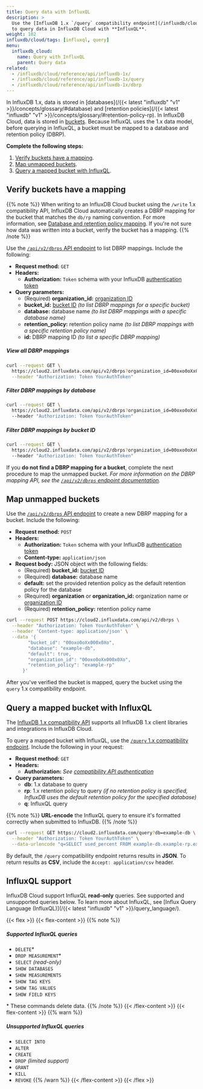 ```yaml
---
title: Query data with InfluxQL
description: >
  Use the [InfluxDB 1.x `/query` compatibility endpoint](/influxdb/cloud/reference/api/influxdb-1x/query)
  to query data in InfluxDB Cloud with **InfluxQL**.
weight: 102
influxdb/cloud/tags: [influxql, query]
menu:
  influxdb_cloud:
    name: Query with InfluxQL
    parent: Query data
related:
  - /influxdb/cloud/reference/api/influxdb-1x/
  - /influxdb/cloud/reference/api/influxdb-1x/query
  - /influxdb/cloud/reference/api/influxdb-1x/dbrp
---
```


In InfluxDB 1.x, data is stored in [databases](/{{< latest "influxdb" "v1" >}}/concepts/glossary/#database)
and [retention policies](/{{< latest "influxdb" "v1" >}}/concepts/glossary/#retention-policy-rp).
In InfluxDB Cloud, data is stored in [buckets](/influxdb/cloud/reference/glossary/#bucket).
Because InfluxQL uses the 1.x data model, before querying in InfluxQL, a bucket must be mapped to a database and retention policy (DBRP).

**Complete the following steps:**

1. [Verify buckets have a mapping](#verify-buckets-have-a-mapping).
2. [Map unmapped buckets](#map-unmapped-buckets).
3. [Query a mapped bucket with InfluxQL](#query-a-mapped-bucket-with-influxql).

## Verify buckets have a mapping

{{% note %}}
When writing to an InfluxDB Cloud bucket using the `/write` 1.x compatibility API,
InfluxDB Cloud automatically creates a DBRP mapping for the bucket that matches the `db/rp` naming convention.
For more information, see [Database and retention policy mapping](/influxdb/cloud/reference/api/influxdb-1x/dbrp/).
If you're not sure how data was written into a bucket, verify the bucket has a mapping.
{{% /note %}}

Use the [`/api/v2/dbrps` API endpoint](/influxdb/cloud/api/#operation/GetDBRPs) to list DBRP mappings.
Include the following:

- **Request method:** `GET`
- **Headers:**
  - **Authorization:** `Token` schema with your InfluxDB [authentication token](/influxdb/cloud/security/tokens/)
- **Query parameters:**
  - (<span class="req">Required</span>) **organization_id:** [organization ID](/influxdb/cloud/organizations/view-orgs/#view-your-organization-id)
  - **bucket_id:** [bucket ID](/influxdb/cloud/organizations/buckets/view-buckets/) _(to list DBRP mappings for a specific bucket)_
  - **database:** database name _(to list DBRP mappings with a specific database name)_
  - **retention_policy:** retention policy name _(to list DBRP mappings with a specific retention policy name)_
  - **id:** DBRP mapping ID _(to list a specific DBRP mapping)_

##### View all DBRP mappings
```sh
curl --request GET \
  https://cloud2.influxdata.com/api/v2/dbrps?organization_id=00oxo0oXx000x0Xo \
  --header "Authorization: Token YourAuthToken"
```

##### Filter DBRP mappings by database
```sh
curl --request GET \
  https://cloud2.influxdata.com/api/v2/dbrps?organization_id=00oxo0oXx000x0Xo&database=example-db \
  --header "Authorization: Token YourAuthToken"
```

##### Filter DBRP mappings by bucket ID
```sh
curl --request GET \
  https://cloud2.influxdata.com/api/v2/dbrps?organization_id=00oxo0oXx000x0Xo&bucket_id=00oxo0oXx000x0Xo \
  --header "Authorization: Token YourAuthToken"
```

If you **do not find a DBRP mapping for a bucket**, complete the next procedure to map the unmapped bucket.
_For more information on the DBRP mapping API, see the [`/api/v2/dbrps` endpoint documentation](/influxdb/cloud/api/#tag/DBRPs)._

## Map unmapped buckets
Use the [`/api/v2/dbrps` API endpoint](/influxdb/cloud/api/#operation/PostDBRP)
to create a new DBRP mapping for a bucket.
Include the following:

- **Request method:** `POST`
- **Headers:**
  - **Authorization:** `Token` schema with your InfluxDB [authentication token](/influxdb/cloud/security/tokens/)
  - **Content-type:** `application/json`
- **Request body:** JSON object with the following fields:
  - (<span class="req">Required</span>) **bucket_id:** [bucket ID](/influxdb/cloud/organizations/buckets/view-buckets/)
  - (<span class="req">Required</span>) **database:** database name
  - **default:** set the provided retention policy as the default retention policy for the database
  - (<span class="req">Required</span>) **organization** or **organization_id:** organization name or [organization ID](/influxdb/cloud/organizations/view-orgs/#view-your-organization-id)
  - (<span class="req">Required</span>) **retention_policy:** retention policy name

<!--  -->
```sh
curl --request POST https://cloud2.influxdata.com/api/v2/dbrps \
  --header "Authorization: Token YourAuthToken" \
  --header 'Content-type: application/json' \
  --data '{
        "bucket_id": "00oxo0oXx000x0Xo",
        "database": "example-db",
        "default": true,
        "organization_id": "00oxo0oXx000x0Xo",
        "retention_policy": "example-rp"
      }'
```

After you've verified the bucket is mapped, query the bucket using the `query` 1.x compatibility endpoint.

## Query a mapped bucket with InfluxQL

The [InfluxDB 1.x compatibility API](/influxdb/cloud/reference/api/influxdb-1x/) supports
all InfluxDB 1.x client libraries and integrations in InfluxDB Cloud.

To query a mapped bucket with InfluxQL, use the [`/query` 1.x compatibility endpoint](/influxdb/cloud/reference/api/influxdb-1x/query/).
Include the following in your request:

- **Request method:** `GET`
- **Headers:**
  - **Authorization:** _See [compatibility API authentication](/influxdb/cloud/reference/api/influxdb-1x/#authentication)_
- **Query parameters:**
  - **db**: 1.x database to query
  - **rp**: 1.x retention policy to query _(if no retention policy is specified, InfluxDB uses the default retention policy for the specified database)_
  - **q**: InfluxQL query

{{% note %}}
**URL-encode** the InfluxQL query to ensure it's formatted correctly when submitted to InfluxDB.
{{% /note %}}

```sh
curl --request GET https://cloud2.influxdata.com/query?db=example-db \
  --header "Authorization: Token YourAuthToken" \
  --data-urlencode "q=SELECT used_percent FROM example-db.example-rp.example-measurement WHERE host=host1"
```

By default, the `/query` compatibility endpoint returns results in **JSON**.
To return results as **CSV**, include the `Accept: application/csv` header.

## InfluxQL support

InfluxDB Cloud support InfluxQL **read-only** queries. See supported and unsupported queries below.
To learn more about InfluxQL, see [Influx Query Language (InfluxQL)](/{{< latest "influxdb" "v1" >}}/query_language/).

{{< flex >}}
{{< flex-content >}}
{{% note %}}
##### Supported InfluxQL queries

- `DELETE`*
- `DROP MEASUREMENT`*
- `SELECT` _(read-only)_
- `SHOW DATABASES`
- `SHOW MEASUREMENTS`
- `SHOW TAG KEYS`
- `SHOW TAG VALUES`
- `SHOW FIELD KEYS`

\* These commands delete data.
{{% /note %}}
{{< /flex-content >}}
{{< flex-content >}}
{{% warn %}}

##### Unsupported InfluxQL queries

- `SELECT INTO`
- `ALTER`
- `CREATE`
- `DROP` _(limited support)_
- `GRANT`
- `KILL`
- `REVOKE`
{{% /warn %}}
{{< /flex-content >}}
{{< /flex >}}
